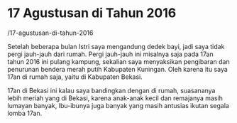 # 17 Agustusan di Tahun 2016

/17-agustusan-di-tahun-2016

Setelah beberapa bulan Istri saya mengandung dedek bayi, jadi saya tidak pergi jauh-jauh dari rumah. Pergi jauh-jauh ini misalnya saja pada 17an tahun 2016 ini pulang kampung, sekalian saya menyaksikan pengibaran dan penurunan bendera merah putih Kabupaten Kuningan. Oleh karena itu saya 17an di rumah saja, yaitu di Kabupaten Bekasi. 

17an di Bekasi ini kalau saya bandingkan dengan di rumah, suasananya lebih meriah yang di Bekasi, karena anak-anak kecil dan remajanya masih lumayan banyak, Ibu-ibunya juga banyak yang masih antusias ikutan segala lomba 17an. 
